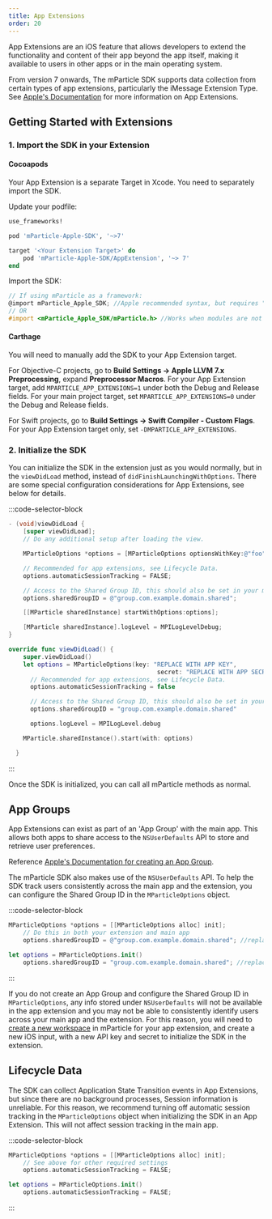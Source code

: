 ```yaml
---
title: App Extensions
order: 20
---
```


App Extensions are an iOS feature that allows developers to extend the functionality and content of their app beyond the app itself, making it available to users in other apps or in the main operating system.

From version 7 onwards, The mParticle SDK supports data collection from certain types of app extensions, particularly the iMessage Extension Type. See [Apple's Documentation](https://developer.apple.com/library/content/documentation/General/Conceptual/ExtensibilityPG/index.html#//apple_ref/doc/uid/TP40014214-CH20-SW1) for more information on App Extensions.

## Getting Started with Extensions

### 1. Import the SDK in your Extension

#### Cocoapods

Your App Extension is a separate Target in Xcode. You need to separately import the SDK.

Update your podfile:

```ruby
use_frameworks!

pod 'mParticle-Apple-SDK', '~>7'

target '<Your Extension Target>' do
    pod 'mParticle-Apple-SDK/AppExtension', '~> 7'
end
```

Import the SDK:

~~~objectivec
// If using mParticle as a framework:
@import mParticle_Apple_SDK; //Apple recommended syntax, but requires "Enable Modules (C and Objective-C)" in pbxproj
// OR
#import <mParticle_Apple_SDK/mParticle.h> //Works when modules are not enabled
~~~

#### Carthage

You will need to manually add the SDK to your App Extension target.

For Objective-C projects, go to **Build Settings -> Apple LLVM 7.x Preprocessing**, expand **Preprocessor Macros**. For your App Extension target, add `MPARTICLE_APP_EXTENSIONS=1` under both the Debug and Release fields. For your main project target, set `MPARTICLE_APP_EXTENSIONS=0` under the Debug and Release fields.

For Swift projects, go to **Build Settings -> Swift Compiler - Custom Flags**. For your App Extension target only, set `-DMPARTICLE_APP_EXTENSIONS`.

### 2. Initialize the SDK

You can initialize the SDK in the extension just as you would normally, but in the `viewDidLoad` method, instead of `didFinishLaunchingWithOptions`. There are some special configuration considerations for App Extensions, see below for details.

:::code-selector-block
```objectivec
- (void)viewDidLoad {
    [super viewDidLoad];
    // Do any additional setup after loading the view.

    MParticleOptions *options = [MParticleOptions optionsWithKey:@"foo" secret:@"bar"];

    // Recommended for app extensions, see Lifecycle Data.
    options.automaticSessionTracking = FALSE;

    // Access to the Shared Group ID, this should also be set in your main app code. See App Groups.
    options.sharedGroupID = @"group.com.example.domain.shared";

    [[MParticle sharedInstance] startWithOptions:options];

    [MParticle sharedInstance].logLevel = MPILogLevelDebug;
}
```
```swift
override func viewDidLoad() {
    super.viewDidLoad()
    let options = MParticleOptions(key: "REPLACE WITH APP KEY",
                                         secret: "REPLACE WITH APP SECRET")  
      // Recommended for app extensions, see Lifecycle Data.                                   
      options.automaticSessionTracking = false

      // Access to the Shared Group ID, this should also be set in your main app code. See App Groups.
      options.sharedGroupID = "group.com.example.domain.shared"

      options.logLevel = MPILogLevel.debug   

    MParticle.sharedInstance().start(with: options)

  }
```
:::

Once the SDK is initialized, you can call all mParticle methods as normal.

## App Groups

App Extensions can exist as part of an 'App Group' with the main app. This allows both apps to share access to the `NSUserDefaults` API to store and retrieve user preferences.

Reference [Apple's Documentation for creating an App Group](https://developer.apple.com/library/content/documentation/General/Conceptual/ExtensibilityPG/ExtensionScenarios.html).

The mParticle SDK also makes use of the `NSUserDefaults` API. To help the SDK track users consistently across the main app and the extension, you can configure the Shared Group ID in the `MParticleOptions` object.

:::code-selector-block
```objectivec
MParticleOptions *options = [[MParticleOptions alloc] init];
    // Do this in both your extension and main app
    options.sharedGroupID = @"group.com.example.domain.shared"; //replace with your Shared Group ID
```
```swift
let options = MParticleOptions.init()
    options.sharedGroupID = "group.com.example.domain.shared"; //replace with your Shared Group ID
```
:::

If you do not create an App Group and configure the Shared Group ID in `MParticleOptions`, any info stored under `NSUserDefaults` will not be available in the app extension and you may not be able to consistently identify users across your main app and the extension. For this reason, you will need to [create a new workspace](/platform-guide/introduction/#managing-workspaces) in mParticle for your app extension, and create a new iOS input, with a new API key and secret to initialize the SDK in the extension.

## Lifecycle Data

The SDK can collect Application State Transition events in App Extensions, but since there are no background processes, Session information is unreliable. For this reason, we recommend turning off automatic session tracking in the `MParticleOptions` object when initializing the SDK in an App Extension. This will not affect session tracking in the main app.

:::code-selector-block
```objectivec
MParticleOptions *options = [[MParticleOptions alloc] init];
    // See above for other required settings
    options.automaticSessionTracking = FALSE;
```

```swift
let options = MParticleOptions.init()
    options.automaticSessionTracking = FALSE;
```
:::

